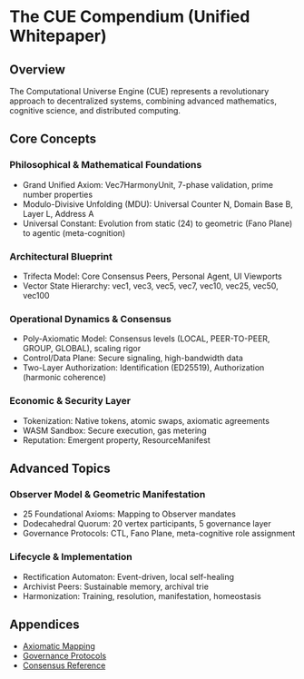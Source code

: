 # The CUE Compendium (Unified Whitepaper)

## Overview

The Computational Universe Engine (CUE) represents a revolutionary approach to decentralized systems, combining advanced mathematics, cognitive science, and distributed computing.

## Core Concepts

### Philosophical & Mathematical Foundations

- Grand Unified Axiom: Vec7HarmonyUnit, 7-phase validation, prime number properties
- Modulo-Divisive Unfolding (MDU): Universal Counter N, Domain Base B, Layer L, Address A
- Universal Constant: Evolution from static (24) to geometric (Fano Plane) to agentic (meta-cognition)

### Architectural Blueprint

- Trifecta Model: Core Consensus Peers, Personal Agent, UI Viewports
- Vector State Hierarchy: vec1, vec3, vec5, vec7, vec10, vec25, vec50, vec100

### Operational Dynamics & Consensus

- Poly-Axiomatic Model: Consensus levels (LOCAL, PEER-TO-PEER, GROUP, GLOBAL), scaling rigor
- Control/Data Plane: Secure signaling, high-bandwidth data
- Two-Layer Authorization: Identification (ED25519), Authorization (harmonic coherence)

### Economic & Security Layer

- Tokenization: Native tokens, atomic swaps, axiomatic agreements
- WASM Sandbox: Secure execution, gas metering
- Reputation: Emergent property, ResourceManifest

## Advanced Topics

### Observer Model & Geometric Manifestation

- 25 Foundational Axioms: Mapping to Observer mandates
- Dodecahedral Quorum: 20 vertex participants, 5 governance layer
- Governance Protocols: CTL, Fano Plane, meta-cognitive role assignment

### Lifecycle & Implementation

- Rectification Automaton: Event-driven, local self-healing
- Archivist Peers: Sustainable memory, archival trie
- Harmonization: Training, resolution, manifestation, homeostasis

## Appendices

- [Axiomatic Mapping](appendices/axiomatic-mapping.md)
- [Governance Protocols](appendices/governance-protocols.md)
- [Consensus Reference](appendices/consensus-reference.md)

